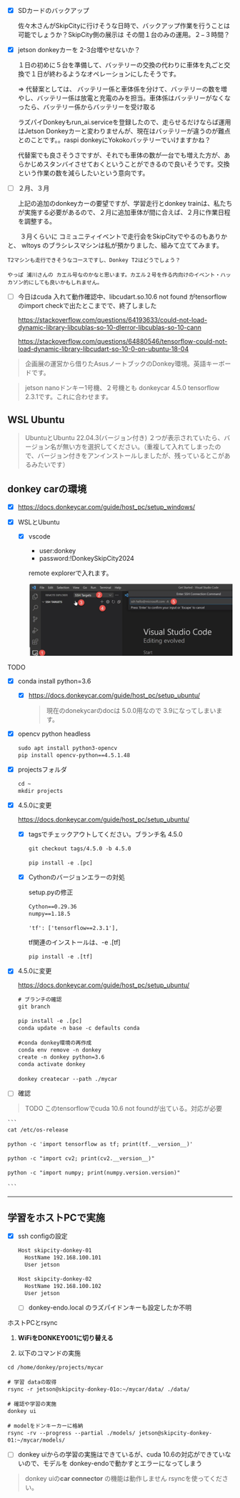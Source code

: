 - [x] SDカードのバックアップ

    佐々木さんがSkipCityに行けそうな日時で、バックアップ作業を行うことは可能でしょうか？SkipCity側の展示は その間１台のみの運用。２−３時間？

- [x] jetson donkeyカーを 2-3台増やせないか？

    １日の初めに５台を準備して、バッテリーの交換の代わりに車体を丸ごと交換で１日が終わるようなオペレーションにしたそうです。

    =>
    代替案としては、 バッテリー係と車体係を分けて、バッテリーの数を増やし、バッテリー係は放電と充電のみを担当。車体係はバッテリーがなくなったら、バッテリー係からバッテリーを受け取る

    ラズパイDonkeyもrun_ai.serviceを登録したので、走らせるだけならば運用はJetson Donkeyカーと変わりませんが、現在はバッテリーが違うのが難点とのことです。。raspi donkeyにYokokoバッテリーでいけますかね？

    代替案でも良さそうさですが、それでも車体の数が一台でも増えた方が、あらかじめスタンバイさせておくということができるので良いそうです。交換という作業の数を減らしたいという意向です。


- [ ] ２月、３月

    上記の追加のdonkeyカーの要望ですが、学習走行とdonkey trainは、私たちが実施する必要があるので、２月に追加車体が間に合えば、２月に作業日程を調整する。

　　３月くらいに コミュニティイベントで走行会をSkipCityでやるのもありかと、
    wltoys のブラシレスマシンは私が預かりました、組みて立ててみます。

    T2マシンも走行できそうなコースですし、Donkey T2はどうでしょう？

    やっぱ 浦川さんの カエル号なのかなと思います。カエル２号を作る内向けのイベント・ハッカソン的にしても良いかもしれません。





- [ ] 今日はcuda 入れて動作確認中、libcudart.so.10.6 not found がtensorflowのimport checkで出たとこまでで、終了しました

  https://stackoverflow.com/questions/64193633/could-not-load-dynamic-library-libcublas-so-10-dlerror-libcublas-so-10-cann

  https://stackoverflow.com/questions/64880546/tensorflow-could-not-load-dynamic-library-libcudart-so-10-0-on-ubuntu-18-04

> 企画展の運営から借りたAsusノートブックのDonkey環境。英語キーボードです。

> jetson nanoドンキー1号機、２号機とも donkeycar 4.5.0 tensorflow 2.3.1です。これに合わせます。

## WSL Ubuntu

> UbuntuとUbuntu 22.04.3(バージョン付き) ２つが表示されていたら、バージョン名が無い方を選択してください。（重複して入れてしまったので、バージョン付きをアンインストールしましたが、残っているとこがあるみたいです）

## donkey carの環境

- [x] https://docs.donkeycar.com/guide/host_pc/setup_windows/

- [x] WSLとUbuntu
  - [x] vscode

    - user:donkey
    - password:!DonkeySkipCity2024

    remote explorerで入れます。

    <img src="./img/2024-01-13-10-51-31.png" width="600">

TODO

- [x] conda install python=3.6


    - [x] https://docs.donkeycar.com/guide/host_pc/setup_ubuntu/

      > 現在のdonekycarのdocは 5.0.0用なので 3.9になってしまいます。


- [x] opencv python headless

  ```
  sudo apt install python3-opencv
  pip install opencv-python==4.5.1.48
  ```

- [x] projectsフォルダ

  ```
  cd ~
  mkdir projects
  ```

- [x] 4.5.0に変更

    https://docs.donkeycar.com/guide/host_pc/setup_ubuntu/

    - [x] tagsでチェックアウトしてください。ブランチ名 4.5.0

      ```
      git checkout tags/4.5.0 -b 4.5.0

      pip install -e .[pc]
      ```

  -  [x] Cythonのバージョンエラーの対処

      setup.pyの修正

      ```
      Cython==0.29.36
      numpy==1.18.5

      'tf': ['tensorflow==2.3.1'],

      ```

      tf関連のインストールは、-e .[tf]

      ```
      pip install -e .[tf]
      ```

- [x] 4.5.0に変更

    https://docs.donkeycar.com/guide/host_pc/setup_ubuntu/

    ```
    # ブランチの確認
    git branch

    pip install -e .[pc]
    conda update -n base -c defaults conda

    #conda donkey環境の再作成
    conda env remove -n donkey
    create -n donkey python=3.6
    conda activate donkey
    　
    donkey createcar --path ./mycar
    ```

 - [ ] 確認

  > TODO このtensorflowでcuda  10.6 not foundが出ている。対応が必要

    ```
    cat /etc/os-release

    python -c 'import tensorflow as tf; print(tf.__version__)'

    python -c "import cv2; print(cv2.__version__)"

    python -c "import numpy; print(numpy.version.version)"

    ```

----
## 学習をホストPCで実施

- [x] ssh configの設定

  ```
  Host skipcity-donkey-01
    HostName 192.168.100.101
    User jetson

  Host skipcity-donkey-02
    HostName 192.168.100.102
    User jetson
  ```

  - [ ] donkey-endo.local のラズパイドンキーも設定したか不明

ホストPCとrsync

1. **WiFiをDONKEY001に切り替える**

1. 以下のコマンドの実施

  ```
  cd /home/donkey/projects/mycar

  # 学習 dataの取得
  rsync -r jetson@skipcity-donkey-01o:~/mycar/data/ ./data/

  # 確認や学習の実施
  donkey ui

  # modelをドンキーカーに格納
  rsync -rv --progress --partial ./models/ jetson@skipcity-donkey-01:~/mycar/models/

  ```

  - [ ] donkey uiからの学習の実施はできているが、cuda 10.6の対応ができていないので、モデルを donkey-endoで動かすとエラーになってしまう

  > donkey uiの**car connector** の機能は動作しません rsyncを使ってください。
